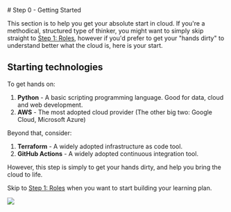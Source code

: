 
# Step 0 - Getting Started

This section is to help you get your absolute start in cloud. If you're a methodical, structured type of thinker, you might want to simply skip straight to [Step 1: Roles](/step-1-roles/), however if you'd prefer to get your "hands dirty" to understand better what the cloud is, here is your start. 

## Starting technologies

To get hands on: 

1. **Python** - A basic scripting programming language. Good for data, cloud and web development.
2. **AWS** - The most adopted cloud provider (The other big two: Google Cloud, Microsoft Azure)

<!-- TODO: Create dev-enved projects to start with here -->

Beyond that, consider:

1. **Terraform** - A widely adopted infrastructure as code tool. 
2. **GitHub Actions** - A widely adopted continuous integration tool. 

<!-- TODO: Create dev-enved projects to start with here -->

However, this step is simply to get your hands dirty, and help you bring the cloud to life. 

Skip to [Step 1: Roles](/step-1-roles/) when you want to start building your learning plan. 

![](https://www.youtube.com/watch?v=zEstvzOgRHo&t=39s)
